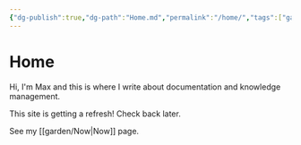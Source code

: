 ```yaml
---
{"dg-publish":true,"dg-path":"Home.md","permalink":"/home/","tags":["gardenEntry"],"created":"2025-10-11T22:28:58.373-04:00","updated":"2025-10-12T10:31:53.418-04:00"}
---
```


# Home
Hi, I'm Max and this is where I write about documentation and knowledge management. 

This site is getting a refresh! Check back later.

See my [[garden/Now\|Now]] page.